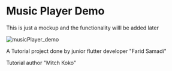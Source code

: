 # Music Player Demo

This is just a mockup and the functionality willl be added later

![musicPlayer_demo](https://github.com/Faridsamadi/Flutter_demo/assets/122729769/de0d944f-53c4-4982-b9c0-29e9b58b77cc)



A Tutorial project done by junior flutter developer "Farid Samadi"

Tutorial author "Mitch Koko"
